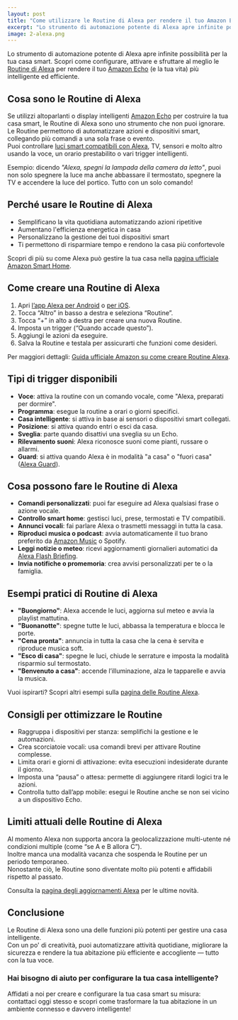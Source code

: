 ```yaml
---
layout: post
title: "Come utilizzare le Routine di Alexa per rendere il tuo Amazon Echo ancora più intelligente"
excerpt: "Lo strumento di automazione potente di Alexa apre infinite possibilità per la tua casa smart. Scopri come configurare, attivare e sfruttare al meglio le Routine di Alexa per rendere il tuo Amazon Echo (e la tua vita) più intelligente ed efficiente."
image: 2-alexa.png
---
```


Lo strumento di automazione potente di Alexa apre infinite possibilità per la tua casa smart. Scopri come configurare, attivare e sfruttare al meglio le [Routine di Alexa](https://www.amazon.it/b?node=18358652031) per rendere il tuo [Amazon Echo](https://www.amazon.it/b?node=14135890031) (e la tua vita) più intelligente ed efficiente.

## Cosa sono le Routine di Alexa

Se utilizzi altoparlanti o display intelligenti [Amazon Echo](https://www.amazon.it/b?node=14135890031) per costruire la tua casa smart, le Routine di Alexa sono uno strumento che non puoi ignorare.  
Le Routine permettono di automatizzare azioni e dispositivi smart, collegando più comandi a una sola frase o evento.  
Puoi controllare [luci smart compatibili con Alexa](https://www.amazon.it/b?node=15476426031), TV, sensori e molto altro usando la voce, un orario prestabilito o vari trigger intelligenti.

Esempio: dicendo *"Alexa, spegni la lampada della camera da letto"*, puoi non solo spegnere la luce ma anche abbassare il termostato, spegnere la TV e accendere la luce del portico. Tutto con un solo comando!

## Perché usare le Routine di Alexa

- Semplificano la vita quotidiana automatizzando azioni ripetitive  
- Aumentano l'efficienza energetica in casa  
- Personalizzano la gestione dei tuoi dispositivi smart  
- Ti permettono di risparmiare tempo e rendono la casa più confortevole  

Scopri di più su come Alexa può gestire la tua casa nella [pagina ufficiale Amazon Smart Home](https://www.amazon.it/alexa-smart-home/b?node=18358652031).

## Come creare una Routine di Alexa

1. Apri [l’app Alexa per Android](https://play.google.com/store/apps/details?id=com.amazon.dee.app) o [per iOS](https://apps.apple.com/it/app/amazon-alexa/id944011620).  
2. Tocca “Altro” in basso a destra e seleziona “Routine”.  
3. Tocca “+” in alto a destra per creare una nuova Routine.  
4. Imposta un trigger (“Quando accade questo”).  
5. Aggiungi le azioni da eseguire.  
6. Salva la Routine e testala per assicurarti che funzioni come desideri.  

Per maggiori dettagli: [Guida ufficiale Amazon su come creare Routine Alexa](https://www.amazon.it/gp/help/customer/display.html?nodeId=G8X9L5H8B9Z4G5HE).

## Tipi di trigger disponibili

- **Voce**: attiva la routine con un comando vocale, come "Alexa, preparati per dormire".  
- **Programma**: esegue la routine a orari o giorni specifici.  
- **Casa intelligente**: si attiva in base ai sensori o dispositivi smart collegati.  
- **Posizione**: si attiva quando entri o esci da casa.  
- **Sveglia**: parte quando disattivi una sveglia su un Echo.  
- **Rilevamento suoni**: Alexa riconosce suoni come pianti, russare o allarmi.  
- **Guard**: si attiva quando Alexa è in modalità "a casa" o "fuori casa" ([Alexa Guard](https://www.amazon.com/alexaguard)).  

## Cosa possono fare le Routine di Alexa

- **Comandi personalizzati**: puoi far eseguire ad Alexa qualsiasi frase o azione vocale.  
- **Controllo smart home**: gestisci luci, prese, termostati e TV compatibili.  
- **Annunci vocali**: fai parlare Alexa o trasmetti messaggi in tutta la casa.  
- **Riproduci musica o podcast**: avvia automaticamente il tuo brano preferito da [Amazon Music](https://music.amazon.it) o Spotify.  
- **Leggi notizie o meteo**: ricevi aggiornamenti giornalieri automatici da [Alexa Flash Briefing](https://www.amazon.it/gp/help/customer/display.html?nodeId=G7XU8Q6MJQ7GQ2GZ).  
- **Invia notifiche o promemoria**: crea avvisi personalizzati per te o la famiglia.  

## Esempi pratici di Routine di Alexa

- **"Buongiorno"**: Alexa accende le luci, aggiorna sul meteo e avvia la playlist mattutina.  
- **"Buonanotte"**: spegne tutte le luci, abbassa la temperatura e blocca le porte.  
- **"Cena pronta"**: annuncia in tutta la casa che la cena è servita e riproduce musica soft.  
- **"Esco di casa"**: spegne le luci, chiude le serrature e imposta la modalità risparmio sul termostato.  
- **"Benvenuto a casa"**: accende l’illuminazione, alza le tapparelle e avvia la musica.  

Vuoi ispirarti? Scopri altri esempi sulla [pagina delle Routine Alexa](https://www.amazon.it/b?node=18358652031#examples).

## Consigli per ottimizzare le Routine

- Raggruppa i dispositivi per stanza: semplifichi la gestione e le automazioni.  
- Crea scorciatoie vocali: usa comandi brevi per attivare Routine complesse.  
- Limita orari e giorni di attivazione: evita esecuzioni indesiderate durante il giorno.  
- Imposta una “pausa” o attesa: permette di aggiungere ritardi logici tra le azioni.  
- Controlla tutto dall’app mobile: esegui le Routine anche se non sei vicino a un dispositivo Echo.  


## Limiti attuali delle Routine di Alexa

Al momento Alexa non supporta ancora la geolocalizzazione multi-utente né condizioni multiple (come “se A e B allora C”).  
Inoltre manca una modalità vacanza che sospenda le Routine per un periodo temporaneo.  
Nonostante ciò, le Routine sono diventate molto più potenti e affidabili rispetto al passato.

Consulta la [pagina degli aggiornamenti Alexa](https://www.amazon.it/gp/help/customer/display.html?nodeId=GQHB5T5PG3QTV9PJ) per le ultime novità.

## Conclusione

Le Routine di Alexa sono una delle funzioni più potenti per gestire una casa intelligente.  
Con un po' di creatività, puoi automatizzare attività quotidiane, migliorare la sicurezza e rendere la tua abitazione più efficiente e accogliente — tutto con la tua voce.

### Hai bisogno di aiuto per configurare la tua casa intelligente?

Affidati a noi per creare e configurare la tua casa smart su misura: contattaci oggi stesso e scopri come trasformare la tua abitazione in un ambiente connesso e davvero intelligente!
